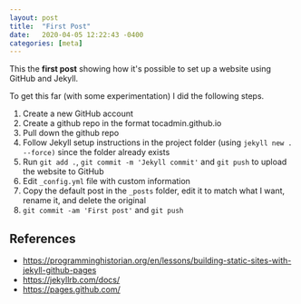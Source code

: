 ```yaml
---
layout: post
title:  "First Post"
date:   2020-04-05 12:22:43 -0400
categories: [meta]
---
```

This the **first post** showing how it's possible to set up a website using GitHub and Jekyll.

To get this far (with some experimentation) I did the following steps.

1. Create a new GitHub account
2. Create a github repo in the format tocadmin.github.io
3. Pull down the github repo
4. Follow Jekyll setup instructions in the project folder (using `jekyll new . --force)` since the folder already exists
5. Run `git add .`, `git commit -m 'Jekyll commit'` and `git push` to upload the website to GitHub
6. Edit `_config.yml` file with custom information
7. Copy the default post in the `_posts` folder, edit it to match what I want, rename it, and delete the original
8. `git commit -am 'First post'` and `git push`

## References

- <https://programminghistorian.org/en/lessons/building-static-sites-with-jekyll-github-pages>
- <https://jekyllrb.com/docs/>
- <https://pages.github.com/>

